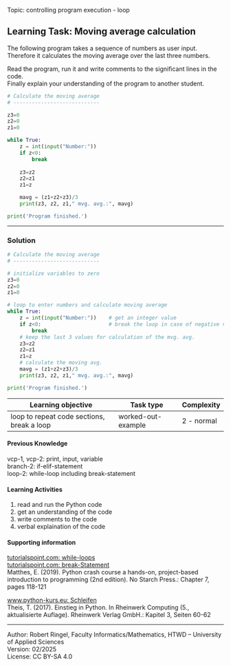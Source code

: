 Topic: controlling program execution - loop

## Learning Task: Moving average calculation

The following program takes a sequence of numbers as user input. Therefore it calculates the moving average over the last three numbers.

Read the program, run it and write comments to the significant lines in the code.  
Finally explain your understanding of the program to another student.

``` python
# Calculate the moving average
# ----------------------------

z3=0
z2=0
z1=0

while True:
    z = int(input("Number:"))    
    if z<0:                      
        break
   
    z3=z2
    z2=z1
    z1=z

    mavg = (z1+z2+z3)/3
    print(z3, z2, z1," mvg. avg.:", mavg)

print('Program finished.')
```

---------------------------------------

### Solution

``` python
# Calculate the moving average
# ----------------------------

# initialize variables to zero
z3=0
z2=0
z1=0

# loop to enter numbers and calculate moving average
while True:
    z = int(input("Number:"))    # get an integer value
    if z<0:                      # break the loop in case of negative value
        break
    # keep the last 3 values for calculation of the mvg. avg.    
    z3=z2
    z2=z1
    z1=z
    # calculate the moving avg.
    mavg = (z1+z2+z3)/3
    print(z3, z2, z1," mvg. avg.:", mavg)

print('Program finished.')
```

| **Learning objective**                         | **Task type**   | **Complexity** |
| ---------------------------------------------- | --------------- | -------------- |
| loop to repeat code sections, break a loop     | worked-out-example | 2 - normal     |  

#### Previous Knowledge

vcp-1, vcp-2: print, input, variable  
branch-2: if-elif-statement  
loop-2: while-loop including break-statement  
  
#### Learning Activities

1) read and run the Python code
2) get an understanding of the code
3) write comments to the code
4) verbal explaination of the code

#### Supporting information

[tutorialspoint.com: while-loops](https://www.tutorialspoint.com/python/python_while_loops.htm)  
[tutorialspoint.com: break-Statement](https://www.tutorialspoint.com/python/python_break_statement.htm)  
Matthes, E. (2019). Python crash course a hands-on, project-based introduction to programming (2nd edition). No Starch Press.: Chapter 7, pages 118-121

[www.python-kurs.eu: Schleifen](https://python-kurs.eu/python3_schleifen.php)  
Theis, T. (2017). Einstieg in Python. In Rheinwerk Computing (5., aktualisierte Auflage). Rheinwerk Verlag GmbH.: Kapitel 3, Seiten 60-62

---------------------------------------

Author: Robert Ringel, Faculty Informatics/Mathematics, HTWD – University of Applied Sciences  
Version: 02/2025  
License: CC BY-SA 4.0
